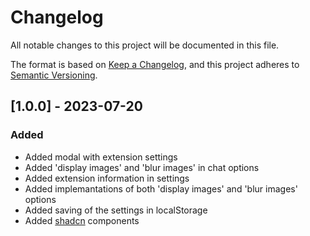 # Changelog

All notable changes to this project will be documented in this file.

The format is based on [Keep a Changelog](https://keepachangelog.com/en/1.0.0/),
and this project adheres to [Semantic Versioning](https://semver.org/spec/v2.0.0.html).

## [1.0.0] - 2023-07-20

### Added

- Added modal with extension settings
- Added 'display images' and 'blur images' in chat options
- Added extension information in settings
- Added implemantations of both 'display images' and 'blur images' options
- Added saving of the settings in localStorage
- Added [shadcn](https://ui.shadcn.com/docs) components
